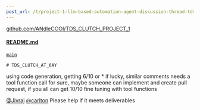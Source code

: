 ```yaml
---
post_url: /t/project-1-llm-based-automation-agent-discussion-thread-tds-jan-2025/164277/511
---
```

[github.com/ANdIeCOOl/TDS\_CLUTCH\_PROJECT\_1](https://github.com/ANdIeCOOl/TDS_CLUTCH_PROJECT_1/blob/main/README.md)

#### [README.md](https://github.com/ANdIeCOOl/TDS_CLUTCH_PROJECT_1/blob/main/README.md)

[`main`](https://github.com/ANdIeCOOl/TDS_CLUTCH_PROJECT_1/blob/main/README.md)

```
# TDS_CLUTCH_AT_6AY

```

using code generation, getting 6/10 or \* if lucky, similar comments needs a tool function call for sure, maybe someone can implement and create pull request, if you all can get 10/10 fine tuning with tool functions

[@Jivraj](/u/jivraj) [@carlton](/u/carlton) Please help if it meets deliverables